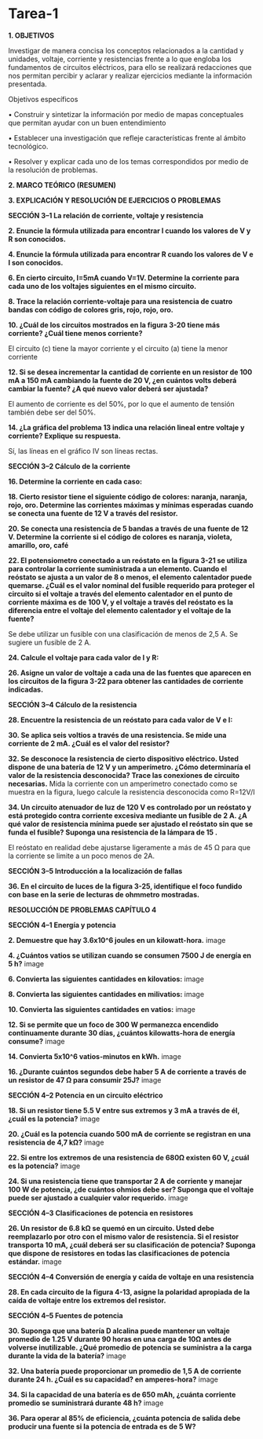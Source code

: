 # Tarea-1
**1. OBJETIVOS**

Investigar de manera concisa los conceptos relacionados a la cantidad y unidades, voltaje, corriente y resistencias frente a lo que engloba los fundamentos de circuitos eléctricos, para ello se realizará redacciones que nos permitan percibir y aclarar y realizar ejercicios mediante la información presentada.

Objetivos específicos 

• Construir y sintetizar la información por medio de mapas conceptuales que permitan ayudar con un buen entendimiento

• Establecer una investigación que refleje características frente al ámbito tecnológico.

• Resolver y explicar cada uno de los temas correspondidos por medio de la resolución de problemas.

**2. MARCO TEÓRICO (RESUMEN)**


**3.	EXPLICACIÓN Y RESOLUCIÓN DE EJERCICIOS O PROBLEMAS**

**SECCIÓN 3–1 La relación de corriente, voltaje y resistencia**

**2. Enuncie la fórmula utilizada para encontrar I cuando los valores de V y R son conocidos.**

**4. Enuncie la fórmula utilizada para encontrar R cuando los valores de V e I son conocidos.**


**6. En cierto circuito, I=5mA cuando V=1V. Determine la corriente para cada uno de los voltajes siguientes en el mismo circuito.**


**8. Trace la relación corriente-voltaje para una resistencia de cuatro bandas con código de colores gris, rojo, rojo, oro.**


**10. ¿Cuál de los circuitos mostrados en la figura 3-20 tiene más corriente? ¿Cuál tiene menos corriente?**

El circuito (c) tiene la mayor corriente y el circuito (a) tiene la menor corriente

**12. Si se desea incrementar la cantidad de corriente en un resistor de 100 mA a 150 mA cambiando la fuente de 20 V, ¿en cuántos volts deberá cambiar la fuente? ¿A qué nuevo valor deberá ser ajustada?**

El aumento de corriente es del 50%, por lo que el aumento de tensión también debe ser del 50%.


**14. ¿La gráfica del problema 13 indica una relación lineal entre voltaje y corriente? Explique su respuesta.**

Sí, las líneas en el gráfico IV son líneas rectas.

**SECCIÓN 3–2 Cálculo de la corriente**

**16. Determine la corriente en cada caso:**

**18. Cierto resistor tiene el siguiente código de colores: naranja, naranja, rojo, oro. Determine las corrientes máximas y mínimas esperadas cuando se conecta una fuente de 12 V a través del resistor.**

**20. Se conecta una resistencia de 5 bandas a través de una fuente de 12 V. Determine la corriente si el código de colores es naranja, violeta, amarillo, oro, café**

**22. El potensiometro conectado a un reóstato en la figura 3-21 se utiliza para controlar la corriente suministrada a un elemento. Cuando el reóstato se ajusta a un valor de 8 o menos, el elemento calentador puede quemarse. ¿Cuál es el valor nominal del fusible requerido para proteger el circuito si el voltaje a través del elemento calentador en el punto de corriente máxima es de 100 V, y el voltaje a través del reóstato es la diferencia entre el voltaje del elemento calentador y el voltaje de la fuente?**

Se debe utilizar un fusible con una clasificación de menos de 2,5 A. Se sugiere un fusible de 2 A.

**24. Calcule el voltaje para cada valor de I y R:**

**26. Asigne un valor de voltaje a cada una de las fuentes que aparecen en los circuitos de la figura 3-22 para obtener las cantidades de corriente indicadas.**

**SECCIÓN 3–4 Cálculo de la resistencia**

**28. Encuentre la resistencia de un reóstato para cada valor de V e I:**

**30. Se aplica seis voltios a través de una resistencia. Se mide una corriente de 2 mA. ¿Cuál es el valor del resistor?**

**32. Se desconoce la resistencia de cierto dispositivo eléctrico. Usted dispone de una batería de 12 V y un amperímetro. ¿Cómo determinaría el valor de la resistencia desconocida? Trace las conexiones de circuito necesarias.**
Mida la corriente con un amperímetro conectado como se muestra en la figura, luego calcule la resistencia desconocida como R=12V/I

**34. Un circuito atenuador de luz de 120 V es controlado por un reóstato y está protegido contra corriente excesiva mediante un fusible de 2 A. ¿A qué valor de resistencia mínima puede ser ajustado el reóstato sin que se funda el fusible? Suponga una resistencia de la lámpara de 15 .**

El reóstato en realidad debe ajustarse ligeramente a más de 45 Ω para que la corriente se limite a un poco menos de 2A.

**SECCIÓN 3–5 Introducción a la localización de fallas**

**36. En el circuito de luces de la figura 3-25, identifique el foco fundido con base en la serie de lecturas de ohmmetro mostradas.**

**RESOLUCCIÓN DE PROBLEMAS CAPÍTULO 4**

**SECCIÓN 4–1 Energía y potencia**

**2. Demuestre que hay 3.6x10^6 joules en un kilowatt-hora.**
image

**4. ¿Cuántos vatios se utilizan cuando se consumen 7500 J de energía en 5 h?**
image

**6. Convierta las siguientes cantidades en kilovatios:**
image

**8. Convierta las siguientes cantidades en milivatios:**
image

**10. Convierta las siguientes cantidades en vatios:**
image

**12. Si se permite que un foco de 300 W permanezca encendido continuamente durante 30 días, ¿cuántos kilowatts-hora de energía consume?**
image

**14. Convierta 5x10^6 vatios-minutos en kWh.**
image

**16. ¿Durante cuántos segundos debe haber 5 A de corriente a través de un resistor de 47 Ω para consumir 25J?**
image

**SECCIÓN 4–2 Potencia en un circuito eléctrico**

**18. Si un resistor tiene 5.5 V entre sus extremos y 3 mA a través de él, ¿cuál es la potencia?**
image

**20. ¿Cuál es la potencia cuando 500 mA de corriente se registran en una resistencia de 4,7 kΩ?**
image

**22. Si entre los extremos de una resistencia de 680Ω existen 60 V, ¿cuál es la potencia?**
image

**24. Si una resistencia tiene que transportar 2 A de corriente y manejar 100 W de potencia, ¿de cuántos ohmios debe ser? Suponga que el voltaje puede ser ajustado a cualquier valor requerido.**
image

**SECCIÓN 4–3 Clasificaciones de potencia en resistores**

**26. Un resistor de 6.8 kΩ se quemó en un circuito. Usted debe reemplazarlo por otro con el mismo valor de resistencia. Si el resistor transporta 10 mA, ¿cuál deberá ser su clasificación de potencia? Suponga que dispone de resistores en todas las clasificaciones de potencia estándar.**
image

**SECCIÓN 4–4 Conversión de energía y caída de voltaje en una resistencia**

**28. En cada circuito de la figura 4-13, asigne la polaridad apropiada de la caída de voltaje entre los extremos del resistor.**


**SECCIÓN 4–5 Fuentes de potencia**

**30. Suponga que una batería D alcalina puede mantener un voltaje promedio de 1.25 V durante 90 horas en una carga de 10Ω antes de volverse inutilizable. ¿Qué promedio de potencia se suministra a la carga durante la vida de la batería?**
image

**32. Una batería puede proporcionar un promedio de 1,5 A de corriente durante 24 h. ¿Cuál es su capacidad? en amperes-hora?**
image

**34. Si la capacidad de una batería es de 650 mAh, ¿cuánta corriente promedio se suministrará durante 48 h?**
image

**36. Para operar al 85% de eficiencia, ¿cuánta potencia de salida debe producir una fuente si la potencia de entrada es de 5 W?**
